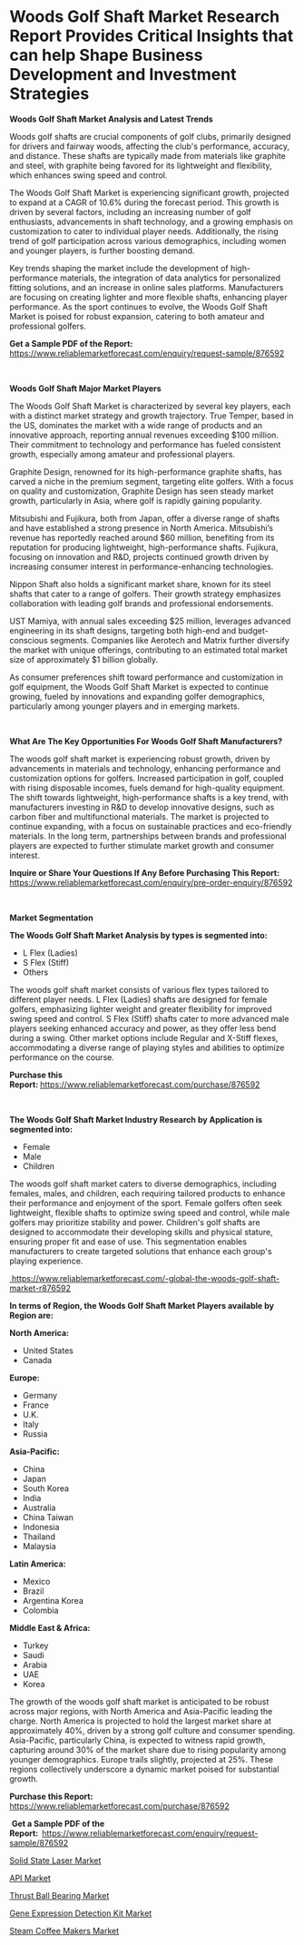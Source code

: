 <p><h1>Woods Golf Shaft Market Research Report Provides Critical Insights that can help Shape Business Development and Investment Strategies</h1></p><p><strong>Woods Golf Shaft Market Analysis and Latest Trends</strong></p>
<p><p>Woods golf shafts are crucial components of golf clubs, primarily designed for drivers and fairway woods, affecting the club's performance, accuracy, and distance. These shafts are typically made from materials like graphite and steel, with graphite being favored for its lightweight and flexibility, which enhances swing speed and control. </p><p>The Woods Golf Shaft Market is experiencing significant growth, projected to expand at a CAGR of 10.6% during the forecast period. This growth is driven by several factors, including an increasing number of golf enthusiasts, advancements in shaft technology, and a growing emphasis on customization to cater to individual player needs. Additionally, the rising trend of golf participation across various demographics, including women and younger players, is further boosting demand.</p><p>Key trends shaping the market include the development of high-performance materials, the integration of data analytics for personalized fitting solutions, and an increase in online sales platforms. Manufacturers are focusing on creating lighter and more flexible shafts, enhancing player performance. As the sport continues to evolve, the Woods Golf Shaft Market is poised for robust expansion, catering to both amateur and professional golfers.</p></p>
<p><strong>Get a Sample PDF of the Report:&nbsp;</strong> <a href="https://www.reliablemarketforecast.com/enquiry/request-sample/876592?utm_campaign=1834&utm_medium=2&utm_source=Github&utm_content=ia&utm_term=03122024&utm_id=woods-golf-shaft">https://www.reliablemarketforecast.com/enquiry/request-sample/876592</a></p>
<p>&nbsp;</p>
<p><strong>Woods Golf Shaft Major Market Players</strong></p>
<p><p>The Woods Golf Shaft Market is characterized by several key players, each with a distinct market strategy and growth trajectory. True Temper, based in the US, dominates the market with a wide range of products and an innovative approach, reporting annual revenues exceeding $100 million. Their commitment to technology and performance has fueled consistent growth, especially among amateur and professional players.</p><p>Graphite Design, renowned for its high-performance graphite shafts, has carved a niche in the premium segment, targeting elite golfers. With a focus on quality and customization, Graphite Design has seen steady market growth, particularly in Asia, where golf is rapidly gaining popularity.</p><p>Mitsubishi and Fujikura, both from Japan, offer a diverse range of shafts and have established a strong presence in North America. Mitsubishi’s revenue has reportedly reached around $60 million, benefiting from its reputation for producing lightweight, high-performance shafts. Fujikura, focusing on innovation and R&D, projects continued growth driven by increasing consumer interest in performance-enhancing technologies.</p><p>Nippon Shaft also holds a significant market share, known for its steel shafts that cater to a range of golfers. Their growth strategy emphasizes collaboration with leading golf brands and professional endorsements.</p><p>UST Mamiya, with annual sales exceeding $25 million, leverages advanced engineering in its shaft designs, targeting both high-end and budget-conscious segments. Companies like Aerotech and Matrix further diversify the market with unique offerings, contributing to an estimated total market size of approximately $1 billion globally.</p><p>As consumer preferences shift toward performance and customization in golf equipment, the Woods Golf Shaft Market is expected to continue growing, fueled by innovations and expanding golfer demographics, particularly among younger players and in emerging markets.</p></p>
<p>&nbsp;</p>
<p><strong>What Are The Key Opportunities For Woods Golf Shaft Manufacturers?</strong></p>
<p><p>The woods golf shaft market is experiencing robust growth, driven by advancements in materials and technology, enhancing performance and customization options for golfers. Increased participation in golf, coupled with rising disposable incomes, fuels demand for high-quality equipment. The shift towards lightweight, high-performance shafts is a key trend, with manufacturers investing in R&D to develop innovative designs, such as carbon fiber and multifunctional materials. The market is projected to continue expanding, with a focus on sustainable practices and eco-friendly materials. In the long term, partnerships between brands and professional players are expected to further stimulate market growth and consumer interest.</p></p>
<p><strong>Inquire or Share Your Questions If Any Before Purchasing This Report:</strong> <a href="https://www.reliablemarketforecast.com/enquiry/pre-order-enquiry/876592?utm_campaign=1834&utm_medium=2&utm_source=Github&utm_content=ia&utm_term=03122024&utm_id=woods-golf-shaft">https://www.reliablemarketforecast.com/enquiry/pre-order-enquiry/876592</a></p>
<p>&nbsp;</p>
<p><strong>Market Segmentation</strong></p>
<p><strong>The Woods Golf Shaft Market Analysis by types is segmented into:</strong></p>
<p><ul><li>L Flex (Ladies)</li><li>S Flex (Stiff)</li><li>Others</li></ul></p>
<p><p>The woods golf shaft market consists of various flex types tailored to different player needs. L Flex (Ladies) shafts are designed for female golfers, emphasizing lighter weight and greater flexibility for improved swing speed and control. S Flex (Stiff) shafts cater to more advanced male players seeking enhanced accuracy and power, as they offer less bend during a swing. Other market options include Regular and X-Stiff flexes, accommodating a diverse range of playing styles and abilities to optimize performance on the course.</p></p>
<p><strong>Purchase this Report:&nbsp;</strong><a href="https://www.reliablemarketforecast.com/purchase/876592?utm_campaign=1834&utm_medium=2&utm_source=Github&utm_content=ia&utm_term=03122024&utm_id=woods-golf-shaft">https://www.reliablemarketforecast.com/purchase/876592</a></p>
<p>&nbsp;</p>
<p><strong>The Woods Golf Shaft Market Industry Research by Application is segmented into:</strong></p>
<p><ul><li>Female</li><li>Male</li><li>Children</li></ul></p>
<p><p>The woods golf shaft market caters to diverse demographics, including females, males, and children, each requiring tailored products to enhance their performance and enjoyment of the sport. Female golfers often seek lightweight, flexible shafts to optimize swing speed and control, while male golfers may prioritize stability and power. Children's golf shafts are designed to accommodate their developing skills and physical stature, ensuring proper fit and ease of use. This segmentation enables manufacturers to create targeted solutions that enhance each group's playing experience.</p></p>
<p><a href="https://www.reliablemarketforecast.com/-global-the-woods-golf-shaft-market-r876592?utm_campaign=1834&utm_medium=2&utm_source=Github&utm_content=ia&utm_term=03122024&utm_id=woods-golf-shaft">&nbsp;https://www.reliablemarketforecast.com/-global-the-woods-golf-shaft-market-r876592</a></p>
<p><strong>In terms of Region, the Woods Golf Shaft Market Players available by Region are:</strong></p>
<p>
    <p> <strong> North America: </strong>
        <ul>
            <li>United States</li>
            <li>Canada</li>
        </ul>
        </p> 
    <p> <strong> Europe: </strong>
        <ul>
            <li>Germany</li>
            <li>France</li>
            <li>U.K.</li>
            <li>Italy</li>
            <li>Russia</li>
        </ul>
        </p> 
    <p> <strong> Asia-Pacific: </strong>
        <ul>
            <li>China</li>
            <li>Japan</li>
            <li>South Korea</li>
            <li>India</li>
            <li>Australia</li>
            <li>China Taiwan</li>
            <li>Indonesia</li>
            <li>Thailand</li>
            <li>Malaysia</li>
        </ul>
        </p> 
    <p> <strong> Latin America: </strong>
        <ul>
            <li>Mexico</li>
            <li>Brazil</li>
            <li>Argentina Korea</li>
            <li>Colombia</li>
        </ul>
        </p> 
    <p> <strong> Middle East & Africa: </strong>
        <ul>
            <li>Turkey</li>
            <li>Saudi</li>
            <li>Arabia</li>
            <li>UAE</li>
            <li>Korea</li>
        </ul>
    </p>
    </p>
<p><p>The growth of the woods golf shaft market is anticipated to be robust across major regions, with North America and Asia-Pacific leading the charge. North America is projected to hold the largest market share at approximately 40%, driven by a strong golf culture and consumer spending. Asia-Pacific, particularly China, is expected to witness rapid growth, capturing around 30% of the market share due to rising popularity among younger demographics. Europe trails slightly, projected at 25%. These regions collectively underscore a dynamic market poised for substantial growth.</p></p>
<p><strong>Purchase this Report: </strong><a href="https://www.reliablemarketforecast.com/purchase/876592?utm_campaign=1834&utm_medium=2&utm_source=Github&utm_content=ia&utm_term=03122024&utm_id=woods-golf-shaft">https://www.reliablemarketforecast.com/purchase/876592</a></p>
<p>&nbsp;<strong>Get a Sample PDF of the Report:&nbsp;&nbsp;</strong><a href="https://www.reliablemarketforecast.com/enquiry/request-sample/876592?utm_campaign=1834&utm_medium=2&utm_source=Github&utm_content=ia&utm_term=03122024&utm_id=woods-golf-shaft">https://www.reliablemarketforecast.com/enquiry/request-sample/876592</a></p>
<p><strong></strong></p>
<p><p><a href="https://www.linkedin.com/pulse/disruption-innovation-solid-state-laser-industry-market-analysis-hhh9e?utm_campaign=1834&utm_medium=2&utm_source=Github&utm_content=ia&utm_term=03122024&utm_id=woods-golf-shaft">Solid State Laser Market</a></p><p><a href="https://issuu.com/reportprime-2/docs/api-market-size-2030.pptx?utm_campaign=1834&utm_medium=2&utm_source=Github&utm_content=ia&utm_term=03122024&utm_id=woods-golf-shaft">API Market</a></p><p><a href="https://www.linkedin.com/pulse/thrust-ball-bearing-market-study-growth-opportunities-value-wbubf?utm_campaign=1834&utm_medium=2&utm_source=Github&utm_content=ia&utm_term=03122024&utm_id=woods-golf-shaft">Thrust Ball Bearing Market</a></p><p><a href="https://issuu.com/reportprime-2/docs/gene-expression-detection-kit-market-size-2030.ppt?utm_campaign=1834&utm_medium=2&utm_source=Github&utm_content=ia&utm_term=03122024&utm_id=woods-golf-shaft">Gene Expression Detection Kit Market</a></p><p><a href="https://www.linkedin.com/pulse/exploring-steam-coffee-makers-market-dynamics-global-trends-future-hacde?utm_campaign=1834&utm_medium=2&utm_source=Github&utm_content=ia&utm_term=03122024&utm_id=woods-golf-shaft">Steam Coffee Makers Market</a></p></p>